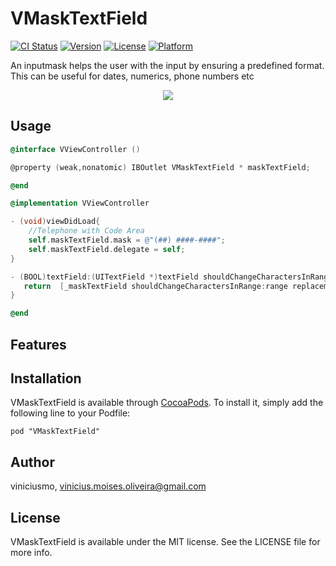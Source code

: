 # VMaskTextField

[![CI Status](http://img.shields.io/travis/viniciusmo/VMaskTextField.svg?style=flat)](https://travis-ci.org/viniciusmo/VMaskTextField)
[![Version](https://img.shields.io/cocoapods/v/VMaskTextField.svg?style=flat)](http://cocoadocs.org/docsets/VMaskTextField)
[![License](https://img.shields.io/cocoapods/l/VMaskTextField.svg?style=flat)](http://cocoadocs.org/docsets/VMaskTextField)
[![Platform](https://img.shields.io/cocoapods/p/VMaskTextField.svg?style=flat)](http://cocoadocs.org/docsets/VMaskTextField)


An inputmask helps the user with the input by ensuring a predefined format. This can be useful for dates, numerics, phone numbers  etc

<div style="text-align:center"><img src ="https://raw.githubusercontent.com/viniciusmo/VMaskTextField/master/Resources/vmasktextfield.gif" /></div>

## Usage
```objective-c
@interface VViewController ()

@property (weak,nonatomic) IBOutlet VMaskTextField * maskTextField;

@end

@implementation VViewController

- (void)viewDidLoad{
    //Telephone with Code Area
    self.maskTextField.mask = @"(##) ####-####";
    self.maskTextField.delegate = self;
}

- (BOOL)textField:(UITextField *)textField shouldChangeCharactersInRange:(NSRange)range replacementString:(NSString *)string{
   return  [_maskTextField shouldChangeCharactersInRange:range replacementString:string];
}

@end
```
## Features

## Installation

VMaskTextField is available through [CocoaPods](http://cocoapods.org). To install
it, simply add the following line to your Podfile:

    pod "VMaskTextField"

## Author

viniciusmo, vinicius.moises.oliveira@gmail.com

## License

VMaskTextField is available under the MIT license. See the LICENSE file for more info.

